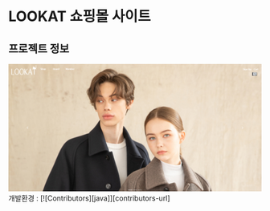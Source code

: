# LOOKAT 쇼핑몰 사이트

## 프로젝트 정보
<a href="http://ching21.cafe24.com/">
  <img src="img/lookat.png" alt="lookat" />
</a>
개발환경 : [![Contributors][java]][contributors-url]
